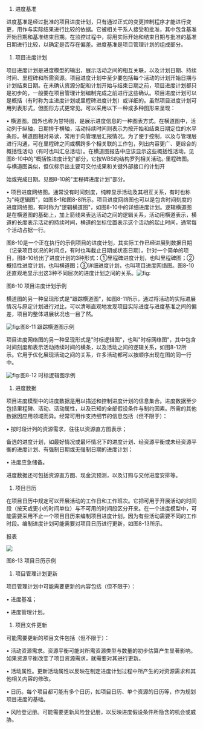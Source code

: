 
1. 进度基准

进度基准是经过批准的项目进度计划，只有通过正式的变更控制程序才能进行变更，用作与实际结果进行比较的依据。它被相关干系人接受和批准，其中包含基准开始日期和基准结束日期。在监控过程中，将用实际开始和结束日期与批准的基准日期进行比较，以确定是否存在偏差。进度基准是项目管理计划的组成部分。

1. 项目进度计划

项目进度计划是进度模型的输出，展示活动之间的相互关联，以及计划日期、持续时间、里程碑和所需资源。项目进度计划中至少要包括每个活动的计划开始日期与计划结束日期。在未确认资源分配和计划开始与结束日期之前，项目进度计划都只是初步的，一般要在项目管理计划编制完成之前进行这些确认。项目进度计划可以是概括（有时称为主进度计划或里程碑进度计划）或详细的。虽然项目进度计划可用列表形式，但图形方式更常见。可以采用以下一种或多种图形来呈现：

• 横道图。国外也称为甘特图，是展示进度信息的一种图表方式。在横道图中，活动列于纵轴，日期排于横轴，活动持续时间则表示为按开始和结束日期定位的水平条形。横道图相对易读，常用于向管理层汇报情况。为了便于控制，以及与管理层进行沟通，可在里程碑之间或横跨多个相关联的工作包，列出内容更广、更综合的概括性活动（有时也叫汇总活动）。在横道图报告中应该显示这些概括性活动。见图8-10中的"概括性进度计划"部分，它按WBS的结构罗列相关活动。·里程碑图。与横道图类似，但仅标示出主要可交付成果和关键外部接口的计划开



始或完成日期。见图8-10的"里程碑进度计划"部分。

• 项目进度网络图。通常没有时间刻度，纯粹显示活动及其相互关系，有时也称为"纯逻辑图"，如图8-1和图8-8所示。项目进度网络图也可以是包含时间刻度的进度网络图，有时称为"逻辑横道图"，如图8-10中的详细进度计划。逻辑横道图是在横道图的基础上，加上箭线来表达活动之间的逻辑关系，活动用横道表示，横道的长度表示活动的持续时间，横道的坐标位置表示这个活动的起止时间，通常每个活动占据一行。



图8-10是一个正在执行的示例项目的进度计划，其实际工作已经进展到数据日期（记录项目状况的时间点，有时也叫截止日期或状态日期）。针对一个简单的项目，图8-10给出了进度计划的3种形式：①里程碑进度计划，也叫里程碑图；②概括性进度计划，也叫横道图；③详细进度计划，也叫项目进度网络图。图8-10还直观地显示出这3种不同层次的进度计划之间的关系。![](https://img.kancloud.cn/f8/98/f8981374243f2299ee186098cef79ccc_1178x1554.png "fig:")

图8-10 项目进度计划示例

横道图的另一种呈现形式是"跟踪横道图"，如图8-11所示，通过将活动的实际进展情况与原定计划进行对比，可以清晰直观地发现项目实际进度与进度基准之间的偏差，项目的整体进展状况也一目了然。

![](https://img.kancloud.cn/e9/1a/e91ac7ed08a588f657dc6c5c25deb839_1302x642.png "fig:")图8-11 跟踪横道图示例

项目进度网络图的另一种呈现形式是"时标逻辑图"，也叫"时标网络图"，其中包含时间刻度和表示活动持续时间的横条，以及活动之间的逻辑关系，如图8-12所示。它用于优化展现活动之间的关系，许多活动都可以按顺序出现在图的同一行中。

![](https://img.kancloud.cn/c6/8c/c68ccd3e2d5b29bc22a06c1d91526b37_1200x402.png "fig:")图8-12 时标逻辑图示例

1. 进度数据

项目进度模型中的进度数据是用以描述和控制进度计划的信息集合。进度数据至少包括里程碑、活动、活动属性，以及已知的全部假设条件与制约因素。所需的其他数据因应用领域而异。经常可用作支持细节的信息包括（但不限于）：

• 按时段计列的资源需求，往往以资源直方图表示；



备选的进度计划，如最好情况或最坏情况下的进度计划、经资源平衡或未经资源平衡的进度计划、有强制日期或无强制日期的进度计划；

• 进度应急储备。



进度数据还可包括资源直方图、现金流预测，以及订购与交付进度安排等。

1. 项目日历

在项目日历中规定可以开展活动的工作日和工作班次。它把可用于开展活动的时间段（按天或更小的时间单位）与不可用的时间段区分开来。在一个进度模型中，可能需要采用不止一个项目日历来编制项目进度计划，因为有些活动需要不同的工作时段。编制进度计划可能需要对项目日历进行更新，如图8-13所示。

报表

![](https://img.kancloud.cn/f2/e5/f2e5b8a477f966bac79b6317a866424c_1210x802.png)

图8-13 项目日历示例

1. 项目管理计划更新

项目管理计划中可能需要更新的内容包括（但不限于）：

• 进度基准；

• 进度管理计划。



1. 项目文件更新

可能需要更新的项目文件包括（但不限于）：

• 活动资源需求。资源平衡可能对所需资源类型与数量的初步估算产生显著影响。如果资源平衡改变了项目资源需求，就需要对其进行更新。

• 活动属性。更新活动属性以反映在制定进度计划过程中所产生的对资源需求和其他相关内容的修改。

• 日历。每个项目都可能有多个日历，如项目日历、单个资源的日历等，作为规划项目进度的基础。

• 风险登记册。可能需要更新风险登记册，以反映进度假设条件所隐含的机会或威胁。
